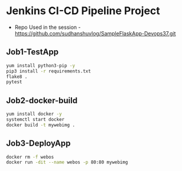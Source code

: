 # Jenkins CI-CD Pipeline Project

* Repo Used in the session - https://github.com/sudhanshuvlog/SampleFlaskApp-Devops37.git

## Job1-TestApp

```bash
yum install python3-pip -y
pip3 install -r requirements.txt
flake8 .
pytest
```
## Job2-docker-build

```bash
yum install docker -y
systemctl start docker
docker build -t mywebimg .
```

## Job3-DeployApp

```bash
docker rm -f webos
docker run -dit --name webos -p 80:80 mywebimg
```